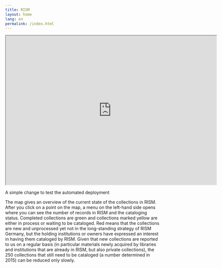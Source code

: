 ```yaml
---
title: RISM
layout: home
lang: en
permalink: /index.html
---
```



<iframe src="https://www.google.com/maps/d/embed?mid=13ubpiW-IJ5y8mxTRJ0RvBpnmuFo" width="680" height="480"></iframe>

<br>
<p>A simple change to test the automated deployment</p>
<p>The map gives an overview of the current state of the collections in RISM. After you click on a point on the map, a menu on the left-hand side opens where you can see the number of records in RISM and the cataloging status. Completed collections are green and collections marked yellow are either in process or waiting to be cataloged. Red means that the collections are new and unprocessed yet not in the long-standing strategy of RISM Germany, but the holding institutions or owners have expressed an interest in having them cataloged by RISM. Given that new collections are reported to us on a regular basis (in particular materials newly acquired by libraries and institutions that are already in RISM, but also private collections), the 250 collections that still need to be cataloged (a number determined in 2015) can be reduced only slowly.</p>
